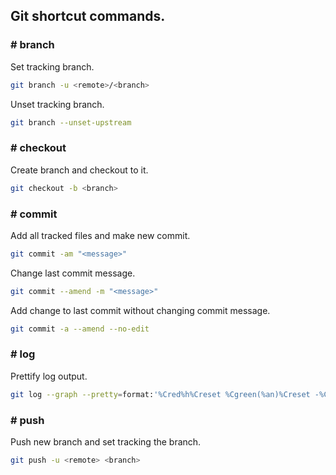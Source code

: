## Git shortcut commands.

### # branch

Set tracking branch.
```sh
git branch -u <remote>/<branch>
```

Unset tracking branch.
```sh
git branch --unset-upstream
```

### # checkout

Create branch and checkout to it.
```sh
git checkout -b <branch>
```

### # commit

Add all tracked files and make new commit.
```sh
git commit -am "<message>"
```

Change last commit message.
```sh
git commit --amend -m "<message>"
```

Add change to last commit without changing commit message.
```sh
git commit -a --amend --no-edit
```

### # log

Prettify log output.

```sh
git log --graph --pretty=format:'%Cred%h%Creset %Cgreen(%an)%Creset -%C(yellow)%d%Creset %s %Cgreen(%cr)%Creset' --abbrev-commit --date=relative
```

### # push

Push new branch and set tracking the branch.
```sh
git push -u <remote> <branch>
